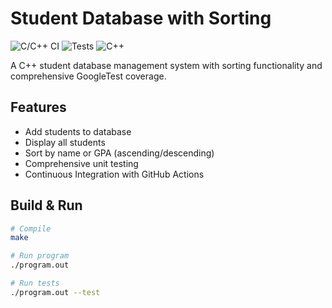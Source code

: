 # Student Database with Sorting

![C/C++ CI](https://github.com/your-username/your-repo/actions/workflows/c-cpp.yml/badge.svg)
![Tests](https://img.shields.io/badge/Tests-8%20passed-brightgreen)
![C++](https://img.shields.io/badge/C++-20-blue)

A C++ student database management system with sorting functionality and comprehensive GoogleTest coverage.

## Features

- Add students to database
- Display all students  
- Sort by name or GPA (ascending/descending)
- Comprehensive unit testing
- Continuous Integration with GitHub Actions

## Build & Run

```bash
# Compile
make

# Run program
./program.out

# Run tests  
./program.out --test
